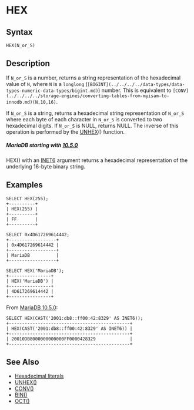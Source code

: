 
# HEX

## Syntax


```
HEX(N_or_S)
```

## Description


If `N_or_S` is a number, returns a string representation of the hexadecimal
value of `N`, where `N` is a `longlong` (`[BIGINT](../../../../data-types/data-types-numeric-data-types/bigint.md)`) number. This is equivalent to `[CONV](../../../../storage-engines/converting-tables-from-myisam-to-innodb.md)(N,10,16)`.


If `N_or_S` is a string, returns a hexadecimal string representation of
`N_or_S` where each byte of each character in `N_or_S` is converted to two hexadecimal
digits. If `N_or_S` is NULL, returns NULL. The inverse of this operation is performed by the [UNHEX](unhex.md)()
function.






##### MariaDB starting with [10.5.0](../../../../../../release-notes/mariadb-community-server/release-notes-mariadb-10-5-series/mariadb-1050-release-notes.md)
HEX() with an [INET6](../secondary-functions/miscellaneous-functions/inet6_aton.md) argument returns a hexadecimal representation of the underlying 16-byte binary string.


## Examples


```
SELECT HEX(255);
+----------+
| HEX(255) |
+----------+
| FF       |
+----------+

SELECT 0x4D617269614442;
+------------------+
| 0x4D617269614442 |
+------------------+
| MariaDB          |
+------------------+

SELECT HEX('MariaDB');
+----------------+
| HEX('MariaDB') |
+----------------+
| 4D617269614442 |
+----------------+
```

From [MariaDB 10.5.0](../../../../../../release-notes/mariadb-community-server/release-notes-mariadb-10-5-series/mariadb-1050-release-notes.md):


```
SELECT HEX(CAST('2001:db8::ff00:42:8329' AS INET6));
+----------------------------------------------+
| HEX(CAST('2001:db8::ff00:42:8329' AS INET6)) |
+----------------------------------------------+
| 20010DB8000000000000FF0000428329             |
+----------------------------------------------+
```

## See Also


* [Hexadecimal literals](../../../sql-language-structure/hexadecimal-literals.md)
* [UNHEX()](unhex.md)
* [CONV()](../../../../storage-engines/converting-tables-from-myisam-to-innodb.md)
* [BIN()](../../../../../../maxscale/mariadb-maxscale-14/maxscale-14-routers/binlogrouter.md)
* [OCT()](../numeric-functions/oct.md)

